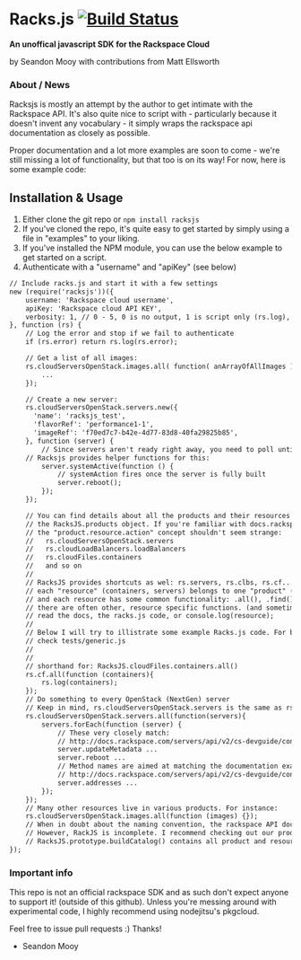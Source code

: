 Racks.js [![Build Status](https://travis-ci.org/erulabs/racksjs.png?branch=0.2)](https://travis-ci.org/erulabs/racksjs)
=======
__An unoffical javascript SDK for the Rackspace Cloud__

by Seandon Mooy with contributions from Matt Ellsworth

### About / News ###

Racksjs is mostly an attempt by the author to get intimate with the Rackspace API. It's also quite nice to script with - particularly because it doesn't invent any vocabulary - it simply wraps the rackspace api documentation as closely as possible.

Proper documentation and a lot more examples are soon to come - we're still missing a lot of functionality, but that too is on its way! For now, here is some example code:

## Installation & Usage ##
  1. Either clone the git repo or `npm install racksjs`
  2. If you've cloned the repo, it's quite easy to get started by simply using a file in "examples" to your liking.
  3. If you've installed the NPM module, you can use the below example to get started on a script.
  4. Authenticate with a "username" and "apiKey" (see below)

```html
// Include racks.js and start it with a few settings
new (require('racksjs'))({
    username: 'Rackspace cloud username',
    apiKey: 'Rackspace cloud API KEY',
    verbosity: 1, // 0 - 5, 0 is no output, 1 is script only (rs.log), 5 is debug.
}, function (rs) {
    // Log the error and stop if we fail to authenticate
    if (rs.error) return rs.log(rs.error);

    // Get a list of all images:
    rs.cloudServersOpenStack.images.all( function( anArrayOfAllImages ) {
        ...
    });

    // Create a new server:
    rs.cloudServersOpenStack.servers.new({
      'name': 'racksjs_test',
      'flavorRef': 'performance1-1',
      'imageRef': 'f70ed7c7-b42e-4d77-83d8-40fa29825b85',
    }, function (server) {
        // Since servers aren't ready right away, you need to poll until they're complete
	// Racksjs provides helper functions for this:
        server.systemActive(function () {
            // systemAction fires once the server is fully built
            server.reboot();
        });
    });

    // You can find details about all the products and their resources by diving into
    // the RacksJS.products object. If you're familiar with docs.rackspace.com,
    // the "product.resource.action" concept shouldn't seem strange:
    //   rs.cloudServersOpenStack.servers
    //   rs.cloudLoadBalancers.loadBalancers
    //   rs.cloudFiles.containers
    //   and so on
    //
    // RacksJS provides shortcuts as wel: rs.servers, rs.clbs, rs.cf...
    // each "resource" (containers, servers) belongs to one "product" (cloudLoadBalancers)
    // and each resource has some common functionality: .all(), .find(), and sometimes .new().
    // there are often other, resource specific functions. (and sometimes product functions!)
    // read the docs, the racks.js code, or console.log(resource);
    // 
    // Below I will try to illistrate some example Racks.js code. For brand new stuff,
    // check tests/generic.js
    //
    //
    // shorthand for: RacksJS.cloudFiles.containers.all()
    rs.cf.all(function (containers){ 
        rs.log(containers);
    });
    // Do something to every OpenStack (NextGen) server
    // Keep in mind, rs.cloudServersOpenStack.servers is the same as rs.servers
    rs.cloudServersOpenStack.servers.all(function(servers){
        servers.forEach(function (server) {
            // These very closely match:
            // http://docs.rackspace.com/servers/api/v2/cs-devguide/content/Servers-d1e2073.html
            server.updateMetadata ...
            server.reboot ...
            // Method names are aimed at matching the documentation exactly:
            // http://docs.rackspace.com/servers/api/v2/cs-devguide/content/List_Addresses-d1e3014.html
            server.addresses ...
        });
    });
    // Many other resources live in various products. For instance:
    rs.cloudServersOpenStack.images.all(function (images) {});
    // When in doubt about the naming convention, the rackspace API documentation ought to help,
    // However, RackJS is incomplete. I recommend checking out our product catalog in racks.js:
    // RacksJS.prototype.buildCatalog() contains all product and resource information
});
```

### Important info ###
This repo is not an official rackspace SDK and as such don't expect anyone to support it! (outside of this github). Unless you're messing around with experimental code, I highly recommend using nodejitsu's pkgcloud.

Feel free to issue pull requests :) Thanks!

- Seandon Mooy
